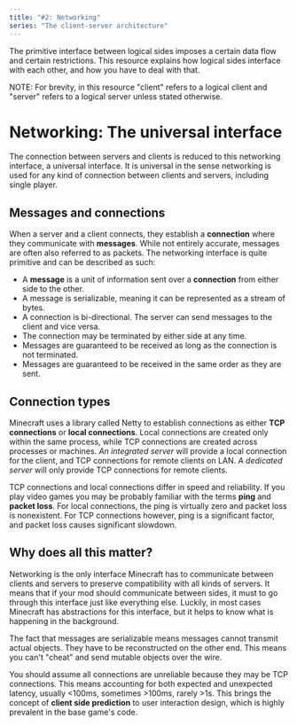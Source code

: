 ```yaml
---
title: "#2: Networking"
series: "The client-server architecture"
---
```

The primitive interface between logical sides imposes a certain data flow and certain restrictions.
This resource explains how logical sides interface with each other, and how you have to deal with that.

NOTE: For brevity, in this resource "client" refers to a logical client and "server" refers to a logical server unless stated otherwise.

# Networking: The universal interface
The connection between servers and clients is reduced to this networking interface, a universal interface.
It is universal in the sense networking is used for any kind of connection between clients and servers, including single player.

## Messages and connections
When a server and a client connects, they establish a **connection** where they communicate with **messages**.
While not entirely accurate, messages are often also referred to as packets.
The networking interface is quite primitive and can be described as such:

- A **message** is a unit of information sent over a **connection** from either side to the other.
- A message is serializable, meaning it can be represented as a stream of bytes.
- A connection is bi-directional. The server can send messages to the client and vice versa.
- The connection may be terminated by either side at any time.
- Messages are guaranteed to be received as long as the connection is not terminated.
- Messages are guaranteed to be received in the same order as they are sent.

## Connection types
Minecraft uses a library called Netty to establish connections as either **TCP connections** or **local connections**.
Local connections are created only within the same process, while TCP connections are created across processes or machines.
_An integrated server_ will provide a local connection for the client, and TCP connections for remote clients on LAN.
_A dedicated server_ will only provide TCP connections for remote clients.

TCP connections and local connections differ in speed and reliability.
If you play video games you may be probably familiar with the terms **ping** and **packet loss**.
For local connections, the ping is virtually zero and packet loss is nonexistent.
For TCP connections however, ping is a significant factor, and packet loss causes significant slowdown.

## Why does all this matter?
Networking is the only interface Minecraft has to communicate between clients and servers to preserve compatibility with all kinds of servers.
It means that if your mod should communicate between sides, it must to go through this interface just like everything else.
Luckily, in most cases Minecraft has abstractions for this interface, but it helps to know what is happening in the background.

The fact that messages are serializable means messages cannot transmit actual objects.
They have to be reconstructed on the other end. This means you can't "cheat" and send mutable objects over the wire.

You should assume all connections are unreliable because they may be TCP connections.
This means accounting for both expected and unexpected latency, usually <100ms, sometimes >100ms, rarely >1s.
This brings the concept of **client side prediction** to user interaction design, which is highly prevalent in the base game's code.
